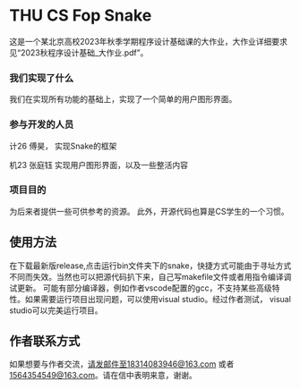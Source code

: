 # THU CS Fop Snake

这是一个某北京高校2023年秋季学期程序设计基础课的大作业，大作业详细要求见“2023秋程序设计基础_大作业.pdf”。

### 我们实现了什么

我们在实现所有功能的基础上，实现了一个简单的用户图形界面。

### 参与开发的人员

计26 傅昊， 实现Snake的框架

机23 张庭钰 实现用户图形界面，以及一些整活内容

### 项目目的

为后来者提供一些可供参考的资源。 此外，开源代码也算是CS学生的一个习惯。

## 使用方法

在下载最新版release,点击运行bin文件夹下的snake，快捷方式可能由于寻址方式不同而失效。当然也可以把源代码扒下来，自己写makefile文件或者用指令编译调试更新。
可能有部分编译器，例如作者vscode配置的gcc，不支持某些高级特性。如果需要运行项目出现问题，可以使用visual studio。经过作者测试，
visual studio可以完美运行项目。

## 作者联系方式

如果想要与作者交流，请发邮件至18314083946@163.com 或者 1564354549@163.com。请在信中表明来意，谢谢。
